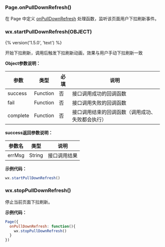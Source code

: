 ### Page.onPullDownRefresh()

在 Page 中定义 [onPullDownRefresh](../framework/app-service/page.md#onpulldownrefresh) 处理函数，监听该页面用户下拉刷新事件。

### wx.startPullDownRefresh(OBJECT)
{% version('1.5.0', 'text') %}

开始下拉刷新，调用后触发下拉刷新动画，效果与用户手动下拉刷新一致

**Object参数说明：**

| 参数 | 类型 | 必填 | 说明 |
|------|------|------|------|
| success | Function |  否 | 接口调用成功的回调函数 |
| fail | Function |  否 | 接口调用失败的回调函数 |
| complete | Function |  否 | 接口调用结束的回调函数（调用成功、失败都会执行） |


**success返回参数说明：**

| 参数名 | 类型   | 说明     |
|--------|--------|----------|
| errMsg | String | 接口调用结果 |


**示例代码：**

```javascript
wx.startPullDownRefresh()
```

### wx.stopPullDownRefresh()

停止当前页面下拉刷新。

**示例代码：**

```javascript
Page({
  onPullDownRefresh: function(){
    wx.stopPullDownRefresh()
  }
})
```
